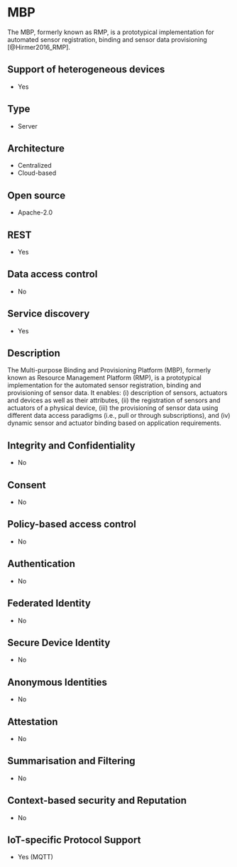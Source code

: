 # MBP

The MBP, formerly known as RMP, is a prototypical implementation for automated sensor registration, binding and sensor data provisioning [@Hirmer2016_RMP].

## Support of heterogeneous devices
- Yes

## Type
- Server

## Architecture
- Centralized
- Cloud-based

## Open source
- Apache-2.0

## REST
- Yes

## Data access control
- No

## Service discovery
- Yes

## Description

The Multi-purpose Binding and Provisioning Platform (MBP), formerly known as Resource Management Platform (RMP), is a prototypical implementation for the automated sensor registration, binding and provisioning of sensor data. It enables: 
(i) description of sensors, actuators and devices as well as their attributes, 
(ii) the registration of sensors and actuators of a physical device, 
(iii) the provisioning of sensor data using different data access paradigms (i.e., pull or through subscriptions), and 
(iv) dynamic sensor and actuator binding based on application requirements.

## Integrity and Confidentiality
- No

## Consent
- No

## Policy-based access control
- No

## Authentication
- No

## Federated Identity
- No

## Secure Device Identity
- No

## Anonymous Identities
- No

## Attestation
- No

## Summarisation and Filtering
- No

## Context-based security and Reputation
- No

## IoT-specific Protocol Support
- Yes (MQTT)
